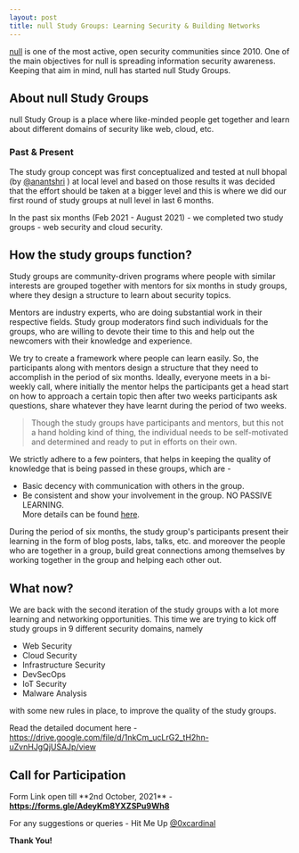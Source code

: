 ```yaml
---  
layout: post  
title: null Study Groups: Learning Security & Building Networks
---
```


<p><a href="https://null.community" target="_blank" rel="noreferrer noopener">null</a> is one of the most active, open security communities since 2010. One of the main objectives for null is spreading information security awareness. Keeping that aim in mind, null has started null Study Groups.</p>

## About null Study Groups

<p>null Study Group is a place where like-minded people get together and learn about different domains of security like web, cloud, etc.</p>

<!--more-->

### Past &amp; Present

<p>The study group concept was first conceptualized and tested at null bhopal (by <a href="https://twitter.com/anantshri" target="_blank" rel="noreferrer noopener">@anantshri</a> ) at local level and based on those results it was decided that the effort should be taken at a bigger level and this is where we did our first round of study groups at null level in last 6 months.</p>

<p>In the past six months (Feb 2021 - August 2021) - we completed two study groups - web security and cloud security.</p>

## How the study groups function?

<p>Study groups are community-driven programs where people with similar interests are grouped together with mentors for six months in study groups, where they design a structure to learn about security topics.</p>

<p>Mentors are industry experts, who are doing substantial work in their respective fields. Study group moderators find such individuals for the groups, who are willing to devote their time to this and help out the newcomers with their knowledge and experience.</p>

<p>We try to create a framework where people can learn easily. So, the participants along with mentors design a structure that they need to accomplish in the period of six months. Ideally, everyone meets in a bi-weekly call, where initially the mentor helps the participants get a head start on how to approach a certain topic then after two weeks participants ask questions, share whatever they have learnt during the period of two weeks.</p>

> Though the study groups have participants and mentors, but this not a hand holding kind of thing, the individual needs to be self-motivated and determined and ready to put in efforts on their own.

<p>We strictly adhere to a few pointers, that helps in keeping the quality of knowledge that is being passed in these groups, which are -</p>

* Basic decency with communication with others in the group.
* Be consistent and show your involvement in the group. NO PASSIVE LEARNING.
<br>More details can be found <a href="https://drive.google.com/file/d/1nkCm_ucLrG2_tH2hn-uZvnHJgQjUSAJp/view" target="_blank" rel="noreferrer noopener">here</a>.</li></ul>

<p>During the period of six months, the study group's participants present their learning in the form of blog posts, labs, talks, etc. and moreover the people who are together in a group, build great connections among themselves by working together in the group and helping each other out.</p>

## What now?

<p>We are back with the second iteration of the study groups with a lot more learning and networking opportunities. This time we are trying to kick off study groups in 9 different security domains, namely</p>

* Web Security
* Cloud Security
* Infrastructure Security
* DevSecOps
* IoT Security
* Malware Analysis

<p>with some new rules in place, to improve the quality of the study groups.</p>

<p>Read the detailed document here - <a href="https://drive.google.com/file/d/1nkCm_ucLrG2_tH2hn-uZvnHJgQjUSAJp/view" target="_blank" rel="noreferrer noopener">https://drive.google.com/file/d/1nkCm_ucLrG2_tH2hn-uZvnHJgQjUSAJp/view</a></p>

## Call for Participation 

<p>Form Link open till **2nd October, 2021** - <a href="https://forms.gle/AdeyKm8YXZSPu9Wh8"><strong>https://forms.gle/AdeyKm8YXZSPu9Wh8</strong></a></p>

<p>For any suggestions or queries - Hit Me Up <a href="https://twitter.com/0xcardinal" target="_blank" rel="noreferrer noopener">@0xcardinal</a></p>

**Thank You!**


